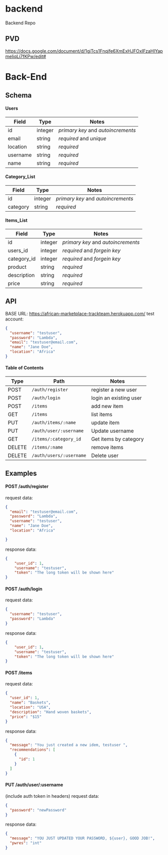 # backend
Backend Repo

## PVD
https://docs.google.com/document/d/1gjTcs1Fnqjfe6XmExHJFOxIFzaHIYapmeliqLi7fKPw/edit#


# Back-End

## Schema

#### Users

| Field     | Type    | Notes                              |
| --------- | ------- | ---------------------------------- |
| id        | integer | _primary key_ and _autoincrements_ |
| email     | string  | _required_ and _unique_            |
| location  | string  | _required_                         |
| username  | string  | _required_                         |
| name      | string  | _required_                         |

#### Category_List

| Field        | Type    | Notes                              |
| ------------ | ------- | ---------------------------------- |
| id           | integer | _primary key_ and _autoincrements_ |
| category     | string  | _required_                         |

#### Items_List

| Field        | Type    | Notes                              |
| ------------ | ------- | ---------------------------------- |
| id           | integer | _primary key_ and _autoincrements_ |
| users_id     | integer | _required_ and _forgein key_       |
| category_id  | integer | _required_ and _forgein key_       |
| product      | string  | _required_                         |
| description  | string  | _required_                         |
| price        | string  | _required_                         |


## API

BASE URL: https://african-marketplace-trackteam.herokuapp.com/
test account:

```json
{
  "username": "testuser",
  "password": "Lambda",
  "email": "testuser@email.com",
  "name": "Jane Doe",
  "location": "Africa"
}
```

#### Table of Contents

| Type   | Path                            | Notes                           |
| ------ | ------------------------------- | ------------------------------- |
| POST    | `/auth/register`               | register a new user             |
| POST    | `/auth/login`                  | login an existing user          |
| POST    | `/items`                       | add new item                    |
| GET     | `/items`                       | list items                      |
| PUT     | `/auth/items/:name`            | update item                     |
| PUT     | `/auth/user/:username`         | Update username                 |
| GET     | `/items/:category_id`          | Get items by category           |
| DELETE  | `/items/:name`                 | remove items                    |
| DELETE  | `/auth/users/:username`        | Delete user                     |


## Examples

#### POST /auth/register

request data:

```json
{
  "email": "testuser@email.com",
  "password": "Lambda",
  "username": "testuser",
  "name": "Jane Doe",
  "location": "Africa"

}
```

response data:

```json
{
    "user_id": 1,
    "username": "testuser",
    "token": "The long token will be shown here"
}
```

#### POST /auth/login

request data:

```json
{
  "username": "testuser",
  "password": "Lambda"
}
```

response data:

```json
{
    "user_id": 1,
    "username": "testuser",
    "token": "The long token will be shown here"
}
```

#### POST /items

request data:

```json
{
  "user_id": 1,
  "name": "Baskets",
  "location": "USA",
  "description": "Hand woven baskets",
  "price": "$15"
}
```

response data:

```json
{
  "message": "You just created a new idem, testuser ",
  "recommendations": [
    {
      "id": 1
    }
  ]
}
```

#### PUT /auth/user/:username

(include auth token in headers)
request data:

```json
{
  "password": "newPassword"
}
```

response data:

```json
{
  "message": "YOU JUST UPDATED YOUR PASSWORD, ${user}, GOOD JOB!",
  "pwres": "int"
}
```

